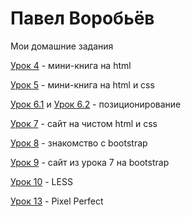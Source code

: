

# Павел Воробьёв

Мои домашние задания

[Урок 4](https://pavelvorobev.github.io/lesson_4/) - мини-книга на html

[Урок 5](https://pavelvorobev.github.io/lesson_5/) - мини-книга на html и css

[Урок 6.1](https://pavelvorobev.github.io/lesson_6.1/) и [Урок 6.2](https://pavelvorobev.github.io/lesson_6.2/) - позиционирование

[Урок 7](https://pavelvorobev.github.io/lesson_7/) - сайт на чистом html и css

[Урок 8](https://pavelvorobev.github.io/lesson_8/) - знакомство с bootstrap

[Урок 9](https://pavelvorobev.github.io/lesson_9/) - сайт из урока 7 на bootstrap

[Урок 10](https://pavelvorobev.github.io/lesson_10/) - LESS

[Урок 13](https://pavelvorobev.github.io/lesson_13/) - Pixel Perfect


